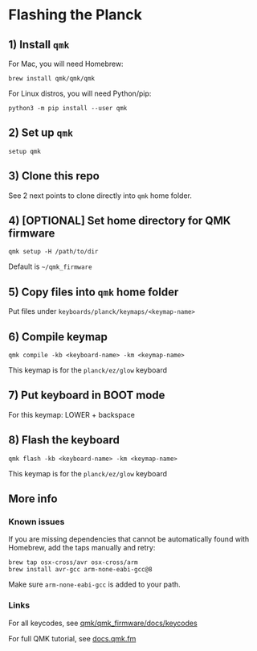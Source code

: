 # Flashing the Planck

## 1) Install `qmk`

For Mac, you will need Homebrew:

```
brew install qmk/qmk/qmk
```

For Linux distros, you will need Python/pip:

```
python3 -m pip install --user qmk
```

## 2) Set up `qmk`

```
setup qmk
```

## 3) Clone this repo

See 2 next points to clone directly into `qmk` home folder.

## 4) [OPTIONAL] Set home directory for QMK firmware

```
qmk setup -H /path/to/dir
```

Default is `~/qmk_firmware`

## 5) Copy files into `qmk` home folder

Put files under `keyboards/planck/keymaps/<keymap-name>`

## 6) Compile keymap

```
qmk compile -kb <keyboard-name> -km <keymap-name>
```

This keymap is for the `planck/ez/glow` keyboard

## 7) Put keyboard in BOOT mode

For this keymap: LOWER + backspace

## 8) Flash the keyboard

```
qmk flash -kb <keyboard-name> -km <keymap-name>
```

This keymap is for the `planck/ez/glow` keyboard

## More info

### Known issues

If you are missing dependencies that cannot be automatically found with Homebrew, add the taps manually and retry:

```
brew tap osx-cross/avr osx-cross/arm
brew install avr-gcc arm-none-eabi-gcc@8
```

Make sure `arm-none-eabi-gcc` is added to your path.

### Links

For all keycodes, see [qmk/qmk_firmware/docs/keycodes](https://github.com/qmk/qmk_firmware/blob/master/docs/keycodes.md)

For full QMK tutorial, see [docs.qmk.fm](https://github.com/qmk/qmk_firmware/blob/master/docs/keycodes.md)
